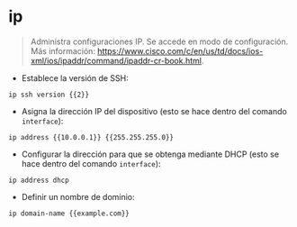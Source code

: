 # ip

> Administra configuraciones IP.
> Se accede en modo de configuración.
> Más información: <https://www.cisco.com/c/en/us/td/docs/ios-xml/ios/ipaddr/command/ipaddr-cr-book.html>.

- Establece la versión de SSH:

`ip ssh version {{2}}`

- Asigna la dirección IP del dispositivo (esto se hace dentro del comando `interface`):

`ip address {{10.0.0.1}} {{255.255.255.0}}`

- Configurar la dirección para que se obtenga mediante DHCP (esto se hace dentro del comando `interface`):

`ip address dhcp`

- Definir un nombre de dominio:

`ip domain-name {{example.com}}`
